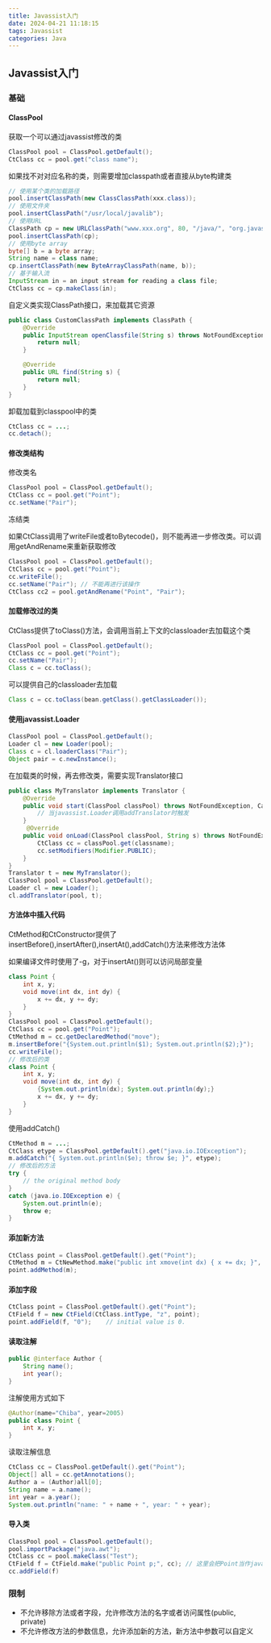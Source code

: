 ```yaml
---
title: Javassist入门
date: 2024-04-21 11:18:15
tags: Javassist
categories: Java
---
```


## Javassist入门

### 基础

#### ClassPool

获取一个可以通过javassist修改的类

```java
ClassPool pool = ClassPool.getDefault();
CtClass cc = pool.get("class name");
```

如果找不对对应名称的类，则需要增加classpath或者直接从byte构建类

```java
// 使用某个类的加载路径
pool.insertClassPath(new ClassClassPath(xxx.class));
// 使用文件夹
pool.insertClassPath("/usr/local/javalib");
// 使用URL
ClassPath cp = new URLClassPath("www.xxx.org", 80, "/java/", "org.javassist.");
pool.insertClassPath(cp);
// 使用byte array
byte[] b = a byte array;
String name = class name;
cp.insertClassPath(new ByteArrayClassPath(name, b));
// 基于输入流
InputStream in = an input stream for reading a class file;
CtClass cc = cp.makeClass(in);
```

自定义类实现ClassPath接口，来加载其它资源

```java
public class CustomClassPath implements ClassPath {
    @Override
    public InputStream openClassfile(String s) throws NotFoundException {
        return null;
    }

    @Override
    public URL find(String s) {
        return null;
    }
}
```

卸载加载到classpool中的类

```java
CtClass cc = ...;
cc.detach();
```

#### 修改类结构

修改类名

```java
ClassPool pool = ClassPool.getDefault();
CtClass cc = pool.get("Point");
cc.setName("Pair");
```

冻结类

如果CtClass调用了writeFile或者toBytecode()，则不能再进一步修改类。可以调用getAndRename来重新获取修改

```java
ClassPool pool = ClassPool.getDefault();
CtClass cc = pool.get("Point");
cc.writeFile();
cc.setName("Pair"); // 不能再进行该操作
CtClass cc2 = pool.getAndRename("Point", "Pair");
```

#### 加载修改过的类

CtClass提供了toClass()方法，会调用当前上下文的classloader去加载这个类

```java
ClassPool pool = ClassPool.getDefault();
CtClass cc = pool.get("Point");
cc.setName("Pair");
Class c = cc.toClass();
```

可以提供自己的classloader去加载

```java
Class c = cc.toClass(bean.getClass().getClassLoader());
```

#### 使用javassist.Loader

```java
ClassPool pool = ClassPool.getDefault();
Loader cl = new Loader(pool);
Class c = cl.loaderClass("Pair");
Object pair = c.newInstance();
```

在加载类的时候，再去修改类，需要实现Translator接口

```java
public class MyTranslator implements Translator {
    @Override
    public void start(ClassPool classPool) throws NotFoundException, CannotCompileException {
        // 当javassist.Loader调用addTranslator时触发
    }
     @Override
    public void onLoad(ClassPool classPool, String s) throws NotFoundException, CannotCompileException {
		CtClass cc = classPool.get(classname);
        cc.setModifiers(Modifier.PUBLIC);
    }
}
Translator t = new MyTranslator();
ClassPool pool = ClassPool.getDefault();
Loader cl = new Loader();
cl.addTranslator(pool, t);
```

#### 方法体中插入代码

CtMethod和CtConstructor提供了insertBefore(),insertAfter(),insertAt(),addCatch()方法来修改方法体

如果编译文件时使用了-g，对于insertAt()则可以访问局部变量

```java
class Point {
    int x, y;
    void move(int dx, int dy) {
        x += dx, y += dy;
    }
}
ClassPool pool = ClassPool.getDefault();
CtClass cc = pool.get("Point");
CtMethod m = cc.getDeclaredMethod("move");
m.insertBefore("{System.out.println($1); System.out.println($2);}");
cc.writeFile();
// 修改后的类
class Point {
    int x, y;
    void move(int dx, int dy) {
        {System.out.println(dx); System.out.println(dy);}
        x += dx, y += dy;
    }
}
```

使用addCatch()

```java
CtMethod m = ...;
CtClass etype = ClassPool.getDefault().get("java.io.IOException");
m.addCatch("{ System.out.println($e); throw $e; }", etype);
// 修改后的方法
try {
    // the original method body
}
catch (java.io.IOException e) {
    System.out.println(e);
    throw e;
}
```

#### 添加新方法

```java
CtClass point = ClassPool.getDefault().get("Point");
CtMethod m = CtNewMethod.make("public int xmove(int dx) { x += dx; }", point);
point.addMethod(m);
```

#### 添加字段

```java
CtClass point = ClassPool.getDefault().get("Point");
CtField f = new CtField(CtClass.intType, "z", point);
point.addField(f, "0");    // initial value is 0.
```

#### 读取注解

```java
public @interface Author {
    String name();
    int year();
}
```

注解使用方式如下

```java
@Author(name="Chiba", year=2005)
public class Point {
    int x, y;
}
```

读取注解信息

```java
CtClass cc = ClassPool.getDefault().get("Point");
Object[] all = cc.getAnnotations();
Author a = (Author)all[0];
String name = a.name();
int year = a.year();
System.out.println("name: " + name + ", year: " + year);
```

#### 导入类

```java
ClassPool pool = ClassPool.getDefault();
pool.importPackage("java.awt");
CtClass cc = pool.makeClass("Test");
CtField f = CtField.make("public Point p;", cc); // 这里会把Point当作java.awt.Point
cc.addField(f)
```

### 限制

- 不允许移除方法或者字段，允许修改方法的名字或者访问属性(public, private)
- 不允许修改方法的参数信息，允许添加新的方法，新方法中参数可以自定义